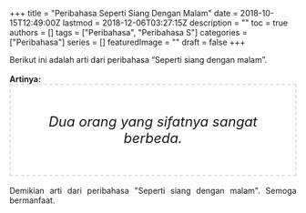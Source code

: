 +++
title = "Peribahasa Seperti Siang Dengan Malam"
date = 2018-10-15T12:49:00Z
lastmod = 2018-12-06T03:27:15Z
description = ""
toc = true
authors = []
tags = ["Peribahasa", "Peribahasa S"]
categories = ["Peribahasa"]
series = []
featuredImage = ""
draft = false
+++

<div dir="ltr" style="text-align: left;" trbidi="on"><div style="text-align: justify;">Berikut ini adalah arti dari peribahasa “Seperti siang dengan malam”.</div><br /><div style="text-align: justify;"><b>Artinya:</b></div><div style="border: 2px dashed #ddd; font-size: 24px; height: auto; margin: 0 auto; padding: 50px; text-align: center; width: auto;"><i>Dua orang yang sifatnya sangat berbeda.</i></div><br /><div style="text-align: justify;">Demikian arti dari peribahasa "Seperti siang dengan malam". Semoga bermanfaat.</div></div>
